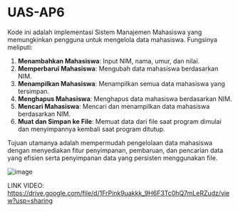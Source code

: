  # UAS-AP6
  Kode ini adalah implementasi Sistem Manajemen Mahasiswa yang memungkinkan pengguna untuk mengelola data mahasiswa. Fungsinya meliputi:

1. **Menambahkan Mahasiswa**: Input NIM, nama, umur, dan nilai.
2. **Memperbarui Mahasiswa**: Mengubah data mahasiswa berdasarkan NIM.
3. **Menampilkan Mahasiswa**: Menampilkan semua data mahasiswa yang tersimpan.
4. **Menghapus Mahasiswa**: Menghapus data mahasiswa berdasarkan NIM.
5. **Mencari Mahasiswa**: Mencari dan menampilkan data mahasiswa berdasarkan NIM.
6. **Muat dan Simpan ke File**: Memuat data dari file saat program dimulai dan menyimpannya kembali saat program ditutup.

Tujuan utamanya adalah mempermudah pengelolaan data mahasiswa dengan menyediakan fitur penyimpanan, pembaruan, dan pencarian data yang efisien serta penyimpanan data yang persisten menggunakan file.


![image](https://github.com/asnalaia/UAS-AP6/assets/146857814/5e4c3d9c-b6da-465f-938c-8e7e78f13636)

LINK VIDEO: https://drive.google.com/file/d/1FrPink9uakkk_9H6F3Tc0hQ7mLeRZudz/view?usp=sharing
